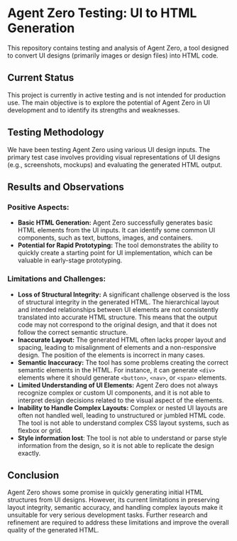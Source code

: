 # Agent Zero Testing: UI to HTML Generation

This repository contains testing and analysis of Agent Zero, a tool designed to convert UI designs (primarily images or design files) into HTML code.

## Current Status

This project is currently in active testing and is not intended for production use. The main objective is to explore the potential of Agent Zero in UI development and to identify its strengths and weaknesses.

## Testing Methodology

We have been testing Agent Zero using various UI design inputs. The primary test case involves providing visual representations of UI designs (e.g., screenshots, mockups) and evaluating the generated HTML output.

## Results and Observations

### Positive Aspects:

*   **Basic HTML Generation:** Agent Zero successfully generates basic HTML elements from the UI inputs. It can identify some common UI components, such as text, buttons, images, and containers.
*   **Potential for Rapid Prototyping:** The tool demonstrates the ability to quickly create a starting point for UI implementation, which can be valuable in early-stage prototyping.

### Limitations and Challenges:

*   **Loss of Structural Integrity:** A significant challenge observed is the loss of structural integrity in the generated HTML. The hierarchical layout and intended relationships between UI elements are not consistently translated into accurate HTML structure. This means that the output code may not correspond to the original design, and that it does not follow the correct semantic structure.
*   **Inaccurate Layout:** The generated HTML often lacks proper layout and spacing, leading to misalignment of elements and a non-responsive design. The position of the elements is incorrect in many cases.
*   **Semantic Inaccuracy:** The tool has some problems creating the correct semantic elements in the HTML. For instance, it can generate `<div>` elements where it should generate `<button>`, `<nav>`, or `<span>` elements.
*   **Limited Understanding of UI Elements:** Agent Zero does not always recognize complex or custom UI components, and it is not able to interpret design decisions related to the visual aspect of the elements.
*   **Inability to Handle Complex Layouts:** Complex or nested UI layouts are often not handled well, leading to unstructured or jumbled HTML code. The tool is not able to understand complex CSS layout systems, such as flexbox or grid.
*  **Style information lost**: The tool is not able to understand or parse style information from the design, so it is not able to replicate the design exactly.


## Conclusion

Agent Zero shows some promise in quickly generating initial HTML structures from UI designs. However, its current limitations in preserving layout integrity, semantic accuracy, and handling complex layouts make it unsuitable for very serious development tasks. Further research and refinement are required to address these limitations and improve the overall quality of the generated HTML.